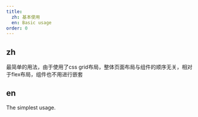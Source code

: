 ```yaml
---
title:
  zh: 基本使用
  en: Basic usage
order: 0
---
```


## zh

最简单的用法，由于使用了css grid布局，整体页面布局与组件的顺序无关，相对于flex布局，组件也不用进行嵌套

## en

The simplest usage.

